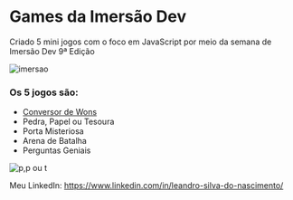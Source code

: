 # Games da Imersão Dev

Criado 5 mini jogos com o foco em JavaScript por meio da semana de Imersão Dev 9ª Edição

![imersao](https://github.com/user-attachments/assets/5af55b8d-e64e-462b-b010-70fcc9218f10)

### Os 5 jogos são:
- <a href="arena-de-batalha-z/src/index.html">Conversor de Wons</a>
- Pedra, Papel ou Tesoura
- Porta Misteriosa
- Arena de Batalha
- Perguntas Geniais

![p,p ou t](https://github.com/user-attachments/assets/e31f4a8c-3add-46b6-9d2e-27cc9afba74c)

 Meu LinkedIn: https://www.linkedin.com/in/leandro-silva-do-nascimento/
